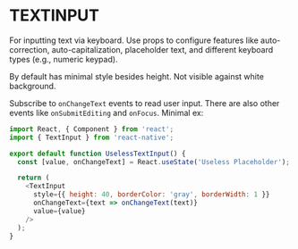 # TEXTINPUT

For inputting text via keyboard. Use props to configure features like auto-correction, auto-capitalization, placeholder text, and different keyboard types (e.g., numeric keypad).

By default has minimal style besides height. Not visible against white background.

Subscribe to `onChangeText` events to read user input. There are also other events like `onSubmitEditing` and `onFocus`. Minimal ex:

```javascript
import React, { Component } from 'react';
import { TextInput } from 'react-native';

export default function UselessTextInput() {
  const [value, onChangeText] = React.useState('Useless Placeholder');

  return (
    <TextInput
      style={{ height: 40, borderColor: 'gray', borderWidth: 1 }}
      onChangeText={text => onChangeText(text)}
      value={value}
    />
  );
}
```
